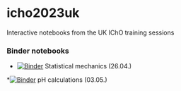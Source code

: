 # icho2023uk
Interactive notebooks from the UK IChO training sessions

### Binder notebooks

  * [![Binder](https://mybinder.org/badge_logo.svg)](https://mybinder.org/v2/gh/GeorgeTrenins/icho2023uk/main?labpath=statmech_demo.ipynb) Statistical mechanics (26.04.)

  *[![Binder](https://mybinder.org/badge_logo.svg)](https://mybinder.org/v2/gh/GeorgeTrenins/icho2023uk/main?labpath=acidbase.ipynb) pH calculations (03.05.)
